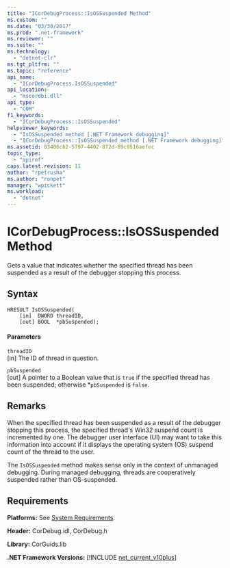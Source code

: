 ```yaml
---
title: "ICorDebugProcess::IsOSSuspended Method"
ms.custom: ""
ms.date: "03/30/2017"
ms.prod: ".net-framework"
ms.reviewer: ""
ms.suite: ""
ms.technology: 
  - "dotnet-clr"
ms.tgt_pltfrm: ""
ms.topic: "reference"
api_name: 
  - "ICorDebugProcess.IsOSSuspended"
api_location: 
  - "mscordbi.dll"
api_type: 
  - "COM"
f1_keywords: 
  - "ICorDebugProcess::IsOSSuspended"
helpviewer_keywords: 
  - "IsOSSuspended method [.NET Framework debugging]"
  - "ICorDebugProcess::IsOSSuspended method [.NET Framework debugging]"
ms.assetid: 83406cb2-5797-4402-872d-89c9516aefec
topic_type: 
  - "apiref"
caps.latest.revision: 11
author: "rpetrusha"
ms.author: "ronpet"
manager: "wpickett"
ms.workload: 
  - "dotnet"
---
```

# ICorDebugProcess::IsOSSuspended Method
Gets a value that indicates whether the specified thread has been suspended as a result of the debugger stopping this process.  
  
## Syntax  
  
```  
HRESULT IsOSSuspended(  
    [in]  DWORD threadID,  
    [out] BOOL  *pbSuspended);  
```  
  
#### Parameters  
 `threadID`  
 [in] The ID of thread in question.  
  
 `pbSuspended`  
 [out] A pointer to a Boolean value that is `true` if the specified thread has been suspended; otherwise *`pbSuspended` is `false`.  
  
## Remarks  
 When the specified thread has been suspended as a result of the debugger stopping this process, the specified thread's Win32 suspend count is incremented by one. The debugger user interface (UI) may want to take this information into account if it displays the operating system (OS) suspend count of the thread to the user.  
  
 The `IsOSSuspended` method makes sense only in the context of unmanaged debugging. During managed debugging, threads are cooperatively suspended rather than OS-suspended.  
  
## Requirements  
 **Platforms:** See [System Requirements](../../../../docs/framework/get-started/system-requirements.md).  
  
 **Header:** CorDebug.idl, CorDebug.h  
  
 **Library:** CorGuids.lib  
  
 **.NET Framework Versions:** [!INCLUDE [net_current_v10plus](../../../../includes/net-current-v10plus-md.md)]
